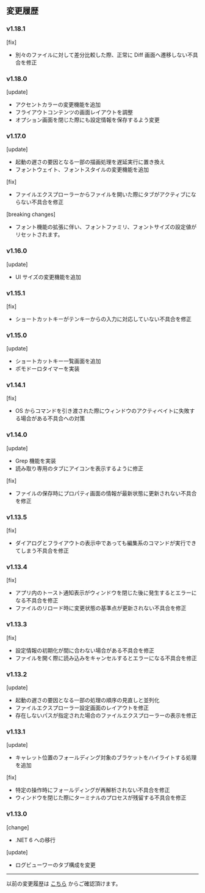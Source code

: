 ## 変更履歴

### v1.18.1

  [fix]
  - 別々のファイルに対して差分比較した際、正常に Diff 画面へ遷移しない不具合を修正

### v1.18.0

  [update]
  - アクセントカラーの変更機能を追加
  - フライアウトコンテンツの画面レイアウトを調整
  - オプション画面を閉じた際にも設定情報を保存するよう変更

### v1.17.0

  [update]
  - 起動の遅さの要因となる一部の描画処理を遅延実行に置き換え
  - フォントウェイト、フォントスタイルの変更機能を追加

  [fix]
  - ファイルエクスプローラーからファイルを開いた際にタブがアクティブにならない不具合を修正

  [breaking changes]
  - フォント機能の拡張に伴い、フォントファミリ、フォントサイズの設定値がリセットされます。

### v1.16.0

  [update]
  - UI サイズの変更機能を追加

### v1.15.1

  [fix]
  - ショートカットキーがテンキーからの入力に対応していない不具合を修正

### v1.15.0

  [update]
  - ショートカットキー一覧画面を追加
  - ポモドーロタイマーを実装

### v1.14.1

  [fix]
  - OS からコマンドを引き渡された際にウィンドウのアクティベイトに失敗する場合がある不具合への対策

### v1.14.0

  [update]
  - Grep 機能を実装
  - 読み取り専用のタブにアイコンを表示するように修正

  [fix]
  - ファイルの保存時にプロパティ画面の情報が最新状態に更新されない不具合を修正

### v1.13.5

  [fix]
  - ダイアログとフライアウトの表示中であっても編集系のコマンドが実行できてしまう不具合を修正

### v1.13.4

  [fix]
  - アプリ内のトースト通知表示がウィンドウを閉じた後に発生するとエラーになる不具合を修正
  - ファイルのリロード時に変更状態の基準点が更新されない不具合を修正

### v1.13.3

  [fix]
  - 設定情報の初期化が間に合わない場合がある不具合を修正
  - ファイルを開く際に読み込みをキャンセルするとエラーになる不具合を修正

### v1.13.2

  [update]
  - 起動の遅さの要因となる一部の処理の順序の見直しと並列化
  - ファイルエクスプローラー設定画面のレイアウトを修正
  - 存在しないパスが指定された場合のファイルエクスプローラーの表示を修正

### v1.13.1

  [update]
  - キャレット位置のフォールディング対象のブラケットをハイライトする処理を追加

  [fix]
  - 特定の操作時にフォールディングが再解析されない不具合を修正
  - ウィンドウを閉じた際にターミナルのプロセスが残留する不具合を修正

### v1.13.0

  [change]
  - .NET 6 への移行

  [update]
  - ログビューワーのタブ構成を変更

---

以前の変更履歴は [こちら](https://github.com/kawasawa/MyPad/blob/master/MyPad/docs/HISTORY_ARCHIVE.md) からご確認頂けます。
